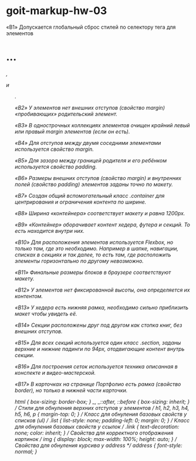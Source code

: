 # goit-markup-hw-03

«B1» Допускается глобальный сброс стилей по селектору тега для элементов <h1>...<h6>, <p> и <ul>.

«B2» У элементов нет внешних отступов (свойство margin) «пробивающих» родительский элемент.

«B3» В однострочных коллекциях элементов очищен крайний левый или правый margin элементов (если он
есть).

«B4» Для отступов между двумя соседними элементами используется свойство margin.

«B5» Для зазора между границей родителя и его ребёнком используется свойство padding.

«B6» Размеры внешних отступов (свойство margin) и внутренних полей (свойство padding) элементов
заданы точно по макету.

«B7» Создан общий вспомогательный класс .container для центрирования и ограничения контента по
ширине.

«B8» Ширина «контейнера» соответствует макету и равна 1200px.

«B9» «Контейнер» оборачивает контент хедера, футера и секций. То есть находится внутри них.

«B10» Для расположения элементов используется Flexbox, но только там, где это необходимо. Например в
шапке, навигации, списках в секциях и так далее, то есть там, где расположить элементы горизонтально
по другому невозможно.

«B11» Финальные размеры блоков в браузере соответствуют макету.

«B12» У элементов нет фиксированной высоты, она определяется их контентом.

«B13» У хедера есть нижняя рамка, необходимо сильно приблизить макет чтобы увидеть её.

«B14» Секции расположены друг под другом как стопка книг, без внешних отступов.

«B15» Для всех секций используется один класс .section, заданы верхние и нижние падинги по 94px,
отодвигающие контент внутрь секции.

«B16» Для построения сеток используется техника описанная в конспекте и видео-мастерской.

«B17» В карточках на странице Портфолио есть рамка (свойство border), но только в нижней части
карточки.

html { box-sizing: border-box; } _, _::after, _::before { box-sizing: inherit; } /_ Стили для
обнуления верхних отступов у элементов _/ h1, h2, h3, h4, h5, h6, p { margin-top: 0; } /_ Класс для
обнуления базовых свойств у списков (ul) _/ .list { list-style: none; padding-left: 0; margin: 0; }
/_ Класс для обнуления базовых свойств у ссылок _/ .link { text-decoration: none; color: inherit; }
/_ Свойства для корректного отображения картинок _/ img { display: block; max-width: 100%; height:
auto; } /_ Свойства для обнуления курсива у address \*/ address { font-style: normal; }
